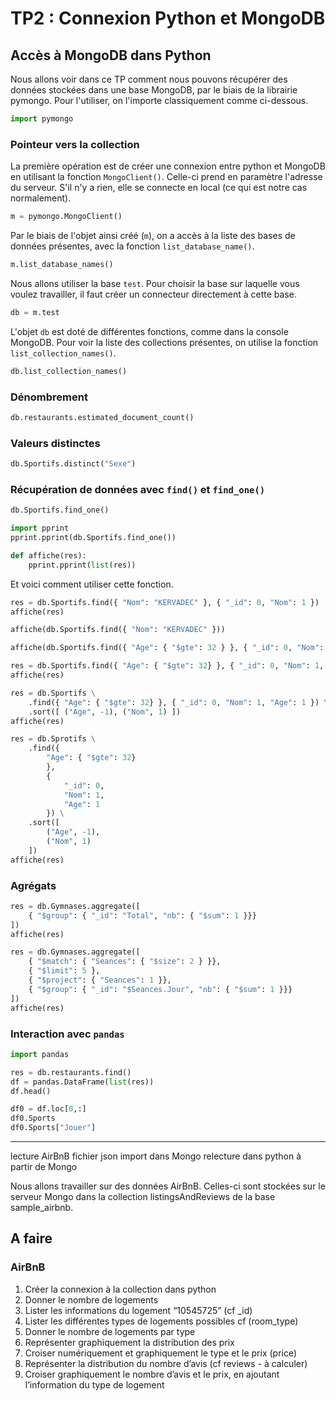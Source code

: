# TP2 : Connexion Python et MongoDB

## Accès à MongoDB dans Python

Nous allons voir dans ce TP comment nous pouvons récupérer des données stockées dans une base MongoDB, par le biais de la librairie pymongo. Pour l'utiliser, on l'importe classiquement comme ci-dessous.

```python
import pymongo
```

### Pointeur vers la collection

La première opération est de créer une connexion entre python et MongoDB en utilisant la fonction `MongoClient()`. Celle-ci prend en paramètre l'adresse du serveur. S'il n'y a rien, elle se connecte en local (ce qui est notre cas normalement).

```python
m = pymongo.MongoClient()
```

Par le biais de l'objet ainsi créé (`m`), on a accès à la liste des bases de données présentes, avec la fonction `list_database_name()`.

```python
m.list_database_names()
```

Nous allons utiliser la base `test`. Pour choisir la base sur laquelle vous voulez travailler, il faut créer un connecteur directement à cette base.

```python
db = m.test
```

L'objet `db` est doté de différentes fonctions, comme dans la console MongoDB. Pour voir la liste des collections présentes, on utilise la fonction `list_collection_names()`.

```python
db.list_collection_names()
```

### Dénombrement

```python
db.restaurants.estimated_document_count()
```

### Valeurs distinctes 

```python
db.Sportifs.distinct("Sexe")
```

### Récupération de données avec `find()` et `find_one()`

```python
db.Sportifs.find_one()
```

```python
import pprint
pprint.pprint(db.Sportifs.find_one())
```

```python
def affiche(res):
    pprint.pprint(list(res))
```

Et voici comment utiliser cette fonction.

```python
res = db.Sportifs.find({ "Nom": "KERVADEC" }, { "_id": 0, "Nom": 1 })
affiche(res)
```


```python
affiche(db.Sportifs.find({ "Nom": "KERVADEC" }))
```

```python
affiche(db.Sportifs.find({ "Age": { "$gte": 32 } }, { "_id": 0, "Nom": 1, "Age": 1 }))
```

```python
res = db.Sportifs.find({ "Age": { "$gte": 32} }, { "_id": 0, "Nom": 1, "Age": 1 }).sort([ ("Age", -1), ("Nom", 1) ])
affiche(res)
```

```python
res = db.Sportifs \
    .find({ "Age": { "$gte": 32} }, { "_id": 0, "Nom": 1, "Age": 1 }) \
    .sort([ ("Age", -1), ("Nom", 1) ])
affiche(res)
```

```python
res = db.Sprotifs \
    .find({ 
        "Age": { "$gte": 32} 
        }, 
        { 
            "_id": 0, 
            "Nom": 1, 
            "Age": 1 
        }) \
    .sort([ 
        ("Age", -1), 
        ("Nom", 1) 
    ])
affiche(res)
```

### Agrégats

```python
res = db.Gymnases.aggregate([ 
    { "$group": { "_id": "Total", "nb": { "$sum": 1 }}}
])
affiche(res)
```

```python
res = db.Gymnases.aggregate([ 
    { "$match": { "Seances": { "$size": 2 } }},
    { "$limit": 5 },
    { "$project": { "Seances": 1 }},
    { "$group": { "_id": "$Seances.Jour", "nb": { "$sum": 1 }}}
])
affiche(res)
```


### Interaction avec `pandas`

```python
import pandas
```

```python
res = db.restaurants.find()
df = pandas.DataFrame(list(res))
df.head()
```

```python
df0 = df.loc[0,:]
df0.Sports
df0.Sports["Jouer"]
```





---

lecture AirBnB fichier json
import dans Mongo
relecture dans python à partir de Mongo

Nous allons travailler sur des données AirBnB. Celles-ci sont stockées sur le serveur Mongo dans la collection listingsAndReviews de la base sample_airbnb.

## A faire

### AirBnB

1. Créer la connexion à la collection dans python
1. Donner le nombre de logements
1. Lister les informations du logement “10545725” (cf _id)
1. Lister les différentes types de logements possibles cf (room_type)
1. Donner le nombre de logements par type
1. Représenter graphiquement la distribution des prix
1. Croiser numériquement et graphiquement le type et le prix (price)
1. Représenter la distribution du nombre d’avis (cf reviews - à calculer)
1. Croiser graphiquement le nombre d’avis et le prix, en ajoutant l’information du type de logement


